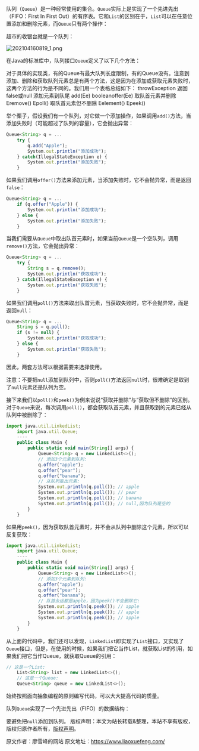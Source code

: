 


队列（`Queue`）是一种经常使用的集合。`Queue`实际上是实现了一个先进先出（FIFO：First In First Out）的有序表。它和`List`的区别在于，`List`可以在任意位置添加和删除元素，而`Queue`只有两个操作：

超市的收银台就是一个队列：

![202104160819_1.png](https://gitee.com/hezhiyuan007/java-study/raw/master/images/JavaBasic3/2b6b6def-2f12-4145-89db-1f5798776819.png)

在Java的标准库中，队列接口`Queue`定义了以下几个方法：

对于具体的实现类，有的Queue有最大队列长度限制，有的Queue没有。注意到添加、删除和获取队列元素总是有两个方法，这是因为在添加或获取元素失败时，这两个方法的行为是不同的。我们用一个表格总结如下：
throwException 返回false或null 添加元素到队尾 add(Ee) booleanoffer(Ee) 取队首元素并删除 Eremove() Epoll() 取队首元素但不删除 Eelement() Epeek()

举个栗子，假设我们有一个队列，对它做一个添加操作，如果调用`add()`方法，当添加失败时（可能超过了队列的容量），它会抛出异常：


```js 
Queue<String> q = ...
    try {
        q.add("Apple");
        System.out.println("添加成功");
    } catch(IllegalStateException e) {
        System.out.println("添加失败");
    }
```

如果我们调用`offer()`方法来添加元素，当添加失败时，它不会抛异常，而是返回`false`：


```js 
Queue<String> q = ...
    if (q.offer("Apple")) {
        System.out.println("添加成功");
    } else {
        System.out.println("添加失败");
    }
```

当我们需要从`Queue`中取出队首元素时，如果当前`Queue`是一个空队列，调用`remove()`方法，它会抛出异常：


```js 
Queue<String> q = ...
    try {
        String s = q.remove();
        System.out.println("获取成功");
    } catch(IllegalStateException e) {
        System.out.println("获取失败");
    }
```

如果我们调用`poll()`方法来取出队首元素，当获取失败时，它不会抛异常，而是返回`null`：


```js 
Queue<String> q = ...
    String s = q.poll();
    if (s != null) {
        System.out.println("获取成功");
    } else {
        System.out.println("获取失败");
    }
```

因此，两套方法可以根据需要来选择使用。

注意：不要把`null`添加到队列中，否则`poll()`方法返回`null`时，很难确定是取到了`null`元素还是队列为空。

接下来我们以`poll()`和`peek()`为例来说说“获取并删除”与“获取但不删除”的区别。对于`Queue`来说，每次调用`poll()`，都会获取队首元素，并且获取到的元素已经从队列中被删除了：

```js 
import java.util.LinkedList;
    import java.util.Queue;
    ----
    public class Main {
        public static void main(String[] args) {
            Queue<String> q = new LinkedList<>();
            // 添加3个元素到队列:
            q.offer("apple");
            q.offer("pear");
            q.offer("banana");
            // 从队列取出元素:
            System.out.println(q.poll()); // apple
            System.out.println(q.poll()); // pear
            System.out.println(q.poll()); // banana
            System.out.println(q.poll()); // null,因为队列是空的
        }
    }
```

如果用`peek()`，因为获取队首元素时，并不会从队列中删除这个元素，所以可以反复获取：


```js 
import java.util.LinkedList;
    import java.util.Queue;
    ----
    public class Main {
        public static void main(String[] args) {
            Queue<String> q = new LinkedList<>();
            // 添加3个元素到队列:
            q.offer("apple");
            q.offer("pear");
            q.offer("banana");
            // 队首永远都是apple，因为peek()不会删除它:
            System.out.println(q.peek()); // apple
            System.out.println(q.peek()); // apple
            System.out.println(q.peek()); // apple
        }
    }
```

从上面的代码中，我们还可以发现，`LinkedList`即实现了`List`接口，又实现了`Queue`接口，但是，在使用的时候，如果我们把它当作List，就获取List的引用，如果我们把它当作Queue，就获取Queue的引用：


```js 
// 这是一个List:
    List<String> list = new LinkedList<>();
    // 这是一个Queue:
    Queue<String> queue = new LinkedList<>();
```

始终按照面向抽象编程的原则编写代码，可以大大提高代码的质量。

队列`Queue`实现了一个先进先出（FIFO）的数据结构：

要避免把`null`添加到队列。
版权声明：本文为站长转载&整理，本站不享有版权，版权归原作者所有，[版权声明](https://gitee.com/hezhiyuan007/java-notes/raw/master/disclaimer.md)。




原文作者：廖雪峰的网站 原文地址：https://www.liaoxuefeng.com/